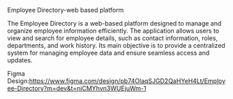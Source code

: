 Employee Directory-web based platform 

The Employee Directory is a web-based platform designed to manage and organize employee information efficiently. The application allows users to view and search for employee details, such as contact information, roles, departments, and work history. Its main objective is to provide a centralized system for managing employee data and ensure seamless access and updates.

Figma Design:https://www.figma.com/design/pb74OlaqSJGD2QaHYeH4Lt/Employee-Directory?m=dev&t=niCMYhvn3WUEjuWm-1
